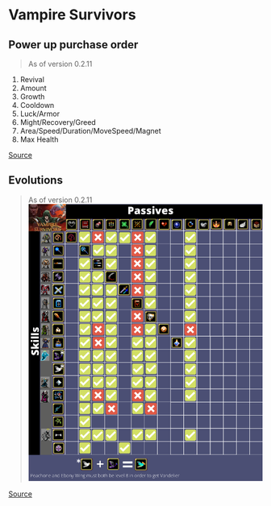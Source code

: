# Vampire Survivors

## Power up purchase order
> As of version 0.2.11 
1. Revival
2. Amount
3. Growth
4. Cooldown
5. Luck/Armor
6. Might/Recovery/Greed
7. Area/Speed/Duration/MoveSpeed/Magnet
8. Max Health

[Source](https://www.reddit.com/r/VampireSurvivors/comments/snlyit/psa_the_order_you_buy_powerups_matter/)

## Evolutions
> As of version 0.2.11 
![Evolutions](Information/Evolutions_v0-2-11.png)

[Source](https://www.reddit.com/r/VampireSurvivors/comments/sm8ddm/updated_infographic_for_patch_0211/)